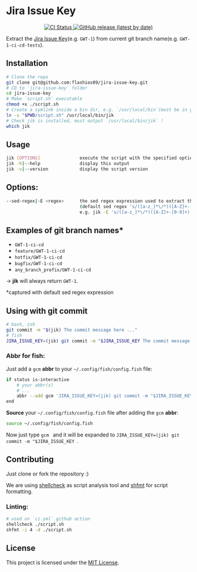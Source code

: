 # Jira Issue Key

<p align="center">
    <a href="https://github.com/flashios09/jira-issue-key/actions/workflows/ci.yml" target="_blank">
        <img src="https://github.com/flashios09/jira-issue-key/actions/workflows/ci.yml/badge.svg" alt="CI Status">
    </a>
    <a href="https://github.com/flashios09/jira-issue-key/releases/latest" target="_blank">
        <img alt="GitHub release (latest by date)" src="https://img.shields.io/github/v/release/flashios09/jira-issue-key">
    </a>
</p>

Extract the [Jira Issue Key](https://support.atlassian.com/jira-software-cloud/docs/what-is-an-issue/)(e.g. `GWT-1`) from current git branch name(e.g. `GWT-1-ci-cd-tests`).

## Installation
```bash
# Clone the repo
git clone git@github.com:flashios09/jira-issue-key.git
# CD to `jira-issue-key` folder
cd jira-issue-key
# Make `script.sh` executable
chmod +x ./script.sh
# Create a symlink inside a bin dir, e.g. `/usr/local/bin`(must be in your path)
ln -s "$PWD/script.sh" /usr/local/bin/jik
# Check jik is installed, must output `/usr/local/bin/jik` !
which jik
```

## Usage
```bash
jik [OPTIONS]               execute the script with the specified options
jik -h|--help               display this output
jik -v|--version            display the script version
```
## Options:
```bash
--sed-regex|-E <regex>      the sed regex expression used to extract the jira issue key from branch name
                            (default sed regex 's/([a-z_]*\/*)([A-Z]+-[0-9]+).*/\2/')
                            e.g. jik -E 's/([a-z_]*\/*)([A-Z]+-[0-9]+).*/\2/'
```

## Examples of git branch names*
- `GWT-1-ci-cd`
- `feature/GWT-1-ci-cd`
- `hotfix/GWT-1-ci-cd`
- `bugfix/GWT-1-ci-cd`
- `any_branch_prefix/GWT-1-ci-cd`

-> **jik** will always return `GWT-1`.

*captured with default sed regex expression

## Using with git commit
```bash
# bash, zsh
git commit -m "$(jik) The commit message here ..."
# fish
JIRA_ISSUE_KEY=(jik) git commit -m "$JIRA_ISSUE_KEY The commit message here ..."
```
### Abbr for fish:
Just add a `gcm` **abbr** to your `~/.config/fish/config.fish` file:
```bash
if status is-interactive
    # your abbr(s)
    # ...
    abbr --add gcm 'JIRA_ISSUE_KEY=(jik) git commit -m "$JIRA_ISSUE_KEY'
end
```
**Source** your `~/.config/fish/config.fish` file after adding the `gcm` **abbr**:
```bash
source ~/.config/fish/config.fish
```
Now just type `gcm ` and it will be expanded to `JIRA_ISSUE_KEY=(jik) git commit -m "$JIRA_ISSUE_KEY `.

## Contributing
Just clone or fork the repository :)

We are using [shellcheck](https://github.com/koalaman/shellcheck) as script analysis tool and [shfmt](https://github.com/patrickvane/shfmt) for script formatting.

### Linting:
```bash
# used on `ci.yml` github action
shellcheck ./script.sh
shfmt -i 4 -d ./script.sh
```

## License
 This project is licensed under the [MIT License](LICENSE.md).